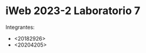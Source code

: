 iWeb 2023-2 Laboratorio 7
====================================

Integrantes:
* <20182926>
* <20204205>
